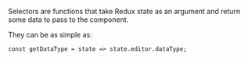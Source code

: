 Selectors are functions that take Redux state as an argument and return some data to pass to the component.

They can be as simple as:
```reactjs
const getDataType = state => state.editor.dataType;
```